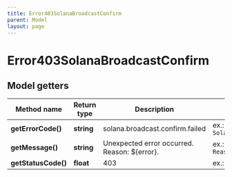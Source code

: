 ```yaml
---
title: Error403SolanaBroadcastConfirm
parent: Model
layout: page
---
```


# Error403SolanaBroadcastConfirm

## Model getters

Method name | Return type | Description | Notes
------------ | ------------- | ------------- | -------------
**getErrorCode()** | **string** | solana.broadcast.confirm.failed | ex.: `Solana.broadcast.confirm.failed`
**getMessage()** | **string** | Unexpected error occurred. Reason: ${error}. | ex.: `Unexpected error occurred. Reason: ${error}.`
**getStatusCode()** | **float** | 403 | ex.: `403`

